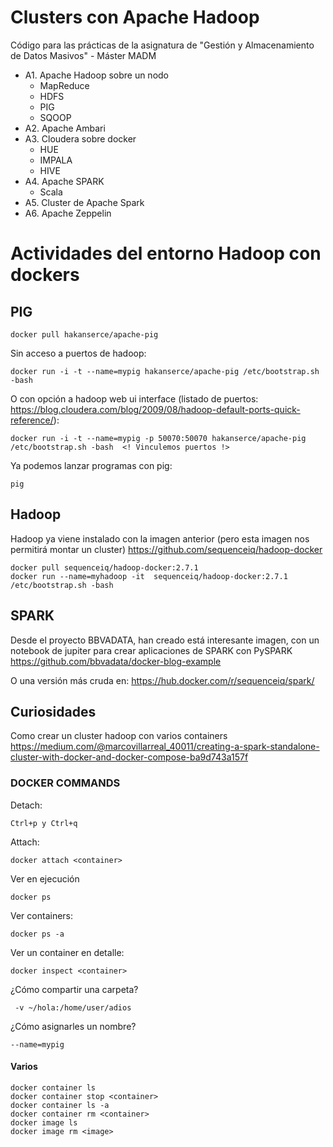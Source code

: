 # Clusters con Apache Hadoop 
Código para las prácticas de la asignatura de "Gestión y Almacenamiento de Datos Masivos" - Máster MADM

- A1. Apache Hadoop sobre un nodo
  - MapReduce
  - HDFS
  - PIG
  - SQOOP
- A2. Apache Ambari 
- A3. Cloudera sobre docker
  - HUE
  - IMPALA
  - HIVE
- A4. Apache SPARK
   - Scala
- A5. Cluster de Apache Spark
- A6. Apache Zeppelin



# Actividades del entorno Hadoop con dockers

## PIG


```
docker pull hakanserce/apache-pig
```

Sin acceso a puertos de hadoop:
```
docker run -i -t --name=mypig hakanserce/apache-pig /etc/bootstrap.sh -bash
```

O con opción a hadoop web ui interface (listado de puertos: https://blog.cloudera.com/blog/2009/08/hadoop-default-ports-quick-reference/):

```
docker run -i -t --name=mypig -p 50070:50070 hakanserce/apache-pig /etc/bootstrap.sh -bash  <! Vinculemos puertos !>
```

Ya podemos lanzar programas con pig:
```
pig
```



## Hadoop

Hadoop ya viene instalado con la imagen anterior (pero esta imagen nos permitirá montar un cluster)
https://github.com/sequenceiq/hadoop-docker

```
docker pull sequenceiq/hadoop-docker:2.7.1
docker run --name=myhadoop -it  sequenceiq/hadoop-docker:2.7.1  /etc/bootstrap.sh -bash
```

## SPARK

Desde el proyecto BBVADATA, han creado está interesante imagen, con un notebook de jupiter para crear aplicaciones de SPARK con PySPARK
https://github.com/bbvadata/docker-blog-example

O una versión más cruda en:
https://hub.docker.com/r/sequenceiq/spark/


## Curiosidades
Como crear un cluster hadoop con varios containers
https://medium.com/@marcovillarreal_40011/creating-a-spark-standalone-cluster-with-docker-and-docker-compose-ba9d743a157f


### DOCKER COMMANDS

Detach:
```
Ctrl+p y Ctrl+q 
```

Attach:
```
docker attach <container>
```

Ver en ejecución
```
docker ps 
```

Ver containers:
```
docker ps -a
```

Ver un container en detalle:
```
docker inspect <container>
```

¿Cómo compartir una carpeta?
```
 -v ~/hola:/home/user/adios
 ```

¿Cómo asignarles un nombre?
```
--name=mypig 
```

#### Varios
```
docker container ls
docker container stop <container>
docker container ls -a
docker container rm <container>
docker image ls
docker image rm <image>
```
